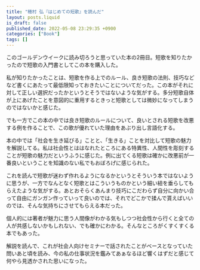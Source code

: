 ```yaml
---
title: "穂村 弘『はじめての短歌』を読んだ"
layout: posts.liquid
is_draft: false
published_date: 2022-05-08 23:29:35 +0900
categories: ["Book"]
tags: []
---
```


このゴールデンウイークに読み切ろうと思っていた本の2冊目。短歌を知りたかったので短歌の入門書としてこの本を購入した。

私が知りたかったことは、短歌を作る上でのルール、良き短歌の法則、技巧などなど書くにあたって最低限知っておきたいことについてだった。この本がそれに対して正しい選択だったかというとそうではないような気がする。多分短歌自体が上にあげたことを意図的に重用するときっと短歌としては微妙になってしまうのではないかと感じた。

でも一方でこの本の中では良き短歌のルールについて、良いとされる短歌を改悪する例を作ることで、この歌が優れていた理由をあぶり出し言語化する。

本の中では「社会を生き延びる」ことと、「生きる」ことを対比して短歌の魅力を解説してる。私は社会性とははなれたところにある特異性、人間性を彫刻することが短歌の魅力だというふうに感じた。例に出てくる短歌は確かに改悪前が一番良いということを知識のない私でもおぼろげに感じられた。

これを読んで短歌が迷わず作れるようになるかというとそういう本ではないように思うが、一方でなんとなく短歌とはこういうものかという細い紐を垂らしてもらえたような気がする。あとおそらくあんまり技巧にこだわらず自分に向かい合って自由にガンガン作っていって良いのでは、それでどこかで揉んで貰えばいいのでは、そんな気持ちにさせてもらえる本だった。

個人的には著者が魅力に思う人間像がわかる気もしつつ社会性から行くと全ての人が共感しないかもしれない、でも確かにわかる。そんなところがくすくすくる本でもあった。

解説を読んで、これが社会人向けセミナーで話されたことがベースとなっていた問いあと頃を読み、今の私の仕事状況を鑑みてあぁなるほど響くはずだと感じて何やら見透かされた思いになった。


